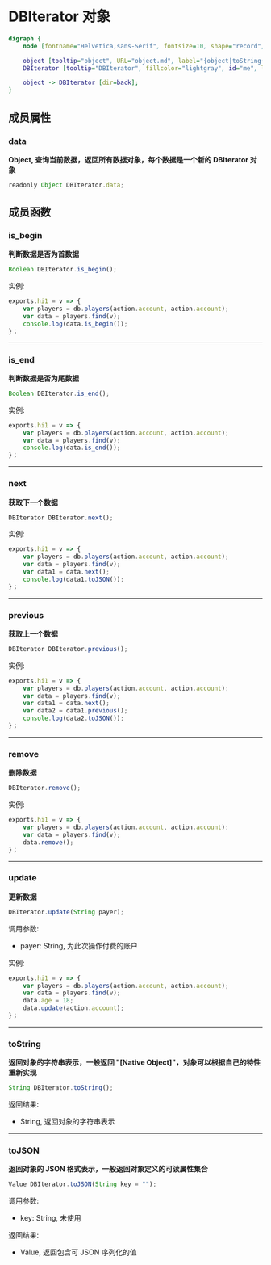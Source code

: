# DBIterator 对象
```dot
digraph {
    node [fontname="Helvetica,sans-Serif", fontsize=10, shape="record", style="filled", fillcolor="white"];

    object [tooltip="object", URL="object.md", label="{object|toString()\ltoJSON()\l}"];
    DBIterator [tooltip="DBIterator", fillcolor="lightgray", id="me", label="{DBIterator|data\l|is_begin()\lis_end()\lnext()\lprevious()\lremove()\lupdate()\l}"];

    object -> DBIterator [dir=back];
}
```

## 成员属性

### data
**Object, 查询当前数据，返回所有数据对象，每个数据是一个新的 DBIterator 对象**

```JavaScript
readonly Object DBIterator.data;
```

## 成员函数

### is_begin
**判断数据是否为首数据**

```JavaScript
Boolean DBIterator.is_begin();
```

实例:

```JavaScript
exports.hi1 = v => {
    var players = db.players(action.account, action.account);
    var data = players.find(v);
    console.log(data.is_begin());
}；
```

--------------------------
### is_end
**判断数据是否为尾数据**

```JavaScript
Boolean DBIterator.is_end();
```

实例:

```JavaScript
exports.hi1 = v => {
    var players = db.players(action.account, action.account);
    var data = players.find(v);
    console.log(data.is_end());
}；
```

--------------------------
### next
**获取下一个数据**

```JavaScript
DBIterator DBIterator.next();
```

实例:

```JavaScript
exports.hi1 = v => {
    var players = db.players(action.account, action.account);
    var data = players.find(v);
    var data1 = data.next();
    console.log(data1.toJSON());
}；
```

--------------------------
### previous
**获取上一个数据**

```JavaScript
DBIterator DBIterator.previous();
```

实例:

```JavaScript
exports.hi1 = v => {
    var players = db.players(action.account, action.account);
    var data = players.find(v);
    var data1 = data.next();
    var data2 = data1.previous();
    console.log(data2.toJSON());
}；
```

--------------------------
### remove
**删除数据**

```JavaScript
DBIterator.remove();
```

实例:

```JavaScript
exports.hi1 = v => {
    var players = db.players(action.account, action.account);
    var data = players.find(v);
    data.remove();
}；
```

--------------------------
### update
**更新数据**

```JavaScript
DBIterator.update(String payer);
```

调用参数:
* payer: String, 为此次操作付费的账户

实例:

```JavaScript
exports.hi1 = v => {
    var players = db.players(action.account, action.account);
    var data = players.find(v);
    data.age = 18;
    data.update(action.account);
}；
```

--------------------------
### toString
**返回对象的字符串表示，一般返回 "[Native Object]"，对象可以根据自己的特性重新实现**

```JavaScript
String DBIterator.toString();
```

返回结果:
* String, 返回对象的字符串表示

--------------------------
### toJSON
**返回对象的 JSON 格式表示，一般返回对象定义的可读属性集合**

```JavaScript
Value DBIterator.toJSON(String key = "");
```

调用参数:
* key: String, 未使用

返回结果:
* Value, 返回包含可 JSON 序列化的值


